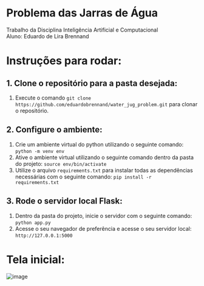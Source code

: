# Problema das Jarras de Água
Trabalho da Disciplina Inteligência Artificial e Computacional
<br>
Aluno: Eduardo de Lira Brennand

# Instruções para rodar:
## 1. Clone o repositório para a pasta desejada:
1. Execute o comando `git clone https://github.com/eduardobrennand/water_jug_problem.git` para clonar o repositório.
## 2. Configure o ambiente:
1. Crie um ambiente virtual do python utilizando o seguinte comando: `python -m venv env`
2. Ative o ambiente virtual utilizando o seguinte comando dentro da pasta do projeto: `source env/bin/activate`
3. Utilize o arquivo `requirements.txt` para instalar todas as dependências necessárias com o seguinte comando: `pip install -r requirements.txt`
## 3. Rode o servidor local Flask:
1. Dentro da pasta do projeto, inicie o servidor com o seguinte comando: `python app.py`
2. Acesse o seu navegador de preferência e acesse o seu servidor local: `http://127.0.0.1:5000`

# Tela inicial:
![image](https://github.com/user-attachments/assets/8523fc4e-8e10-4ee4-b226-7a8e1c67ca4b)
